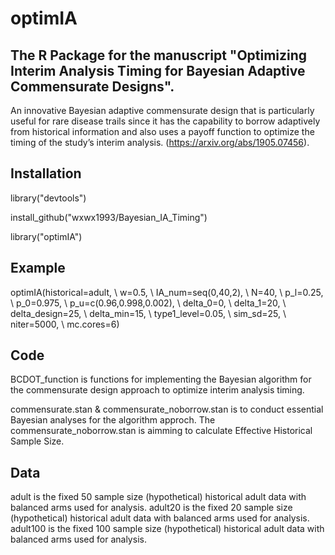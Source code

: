 # optimIA
## The R Package for the manuscript "Optimizing Interim Analysis Timing for Bayesian Adaptive Commensurate Designs". 
An innovative Bayesian adaptive commensurate design that is particularly useful for rare disease trails since it has the capability to borrow adaptively from historical information and also uses a payoff function to optimize the timing of the study’s interim analysis. (https://arxiv.org/abs/1905.07456).

## Installation
library("devtools")

install_github("wxwx1993/Bayesian_IA_Timing")

library("optimIA")

## Example
optimIA(historical=adult, \\
        w=0.5, \\
        IA_num=seq(0,40,2), \\
        N=40, \\
        p_l=0.25, \\
        p_0=0.975, \\
        p_u=c(0.96,0.998,0.002), \\
        delta_0=0, \\
        delta_1=20, \\
        delta_design=25, \\
        delta_min=15, \\
        type1_level=0.05,  \\
        sim_sd=25, \\
        niter=5000, \\
        mc.cores=6)
        
## Code
BCDOT_function is functions for implementing the Bayesian algorithm for the commensurate design approach to optimize interim analysis timing.

commensurate.stan & commensurate_noborrow.stan is to conduct essential Bayesian analyses for the algorithm approch. The commensurate_noborrow.stan is aimming to calculate Effective Historical Sample Size.

## Data
adult is the fixed 50 sample size (hypothetical) historical adult data with balanced arms used for analysis.
adult20 is the fixed 20 sample size (hypothetical) historical adult data with balanced arms used for analysis.
adult100 is the fixed 100 sample size (hypothetical) historical adult data with balanced arms used for analysis.



